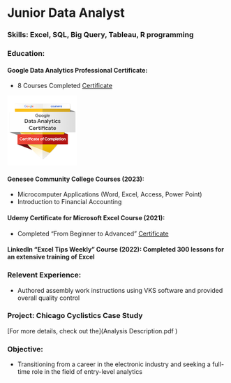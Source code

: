 # Junior Data Analyst

### Skills: Excel, SQL, Big Query, Tableau, R programming

### Education:

#### Google Data Analytics Professional Certificate:
- 8 Courses Completed
[Certificate](https://www.coursera.org/share/2ee91bdc4a89b821fbb89e80e85a6241)

![Coursera Badge](/Images/google_badge.png)

#### Genesee Community College Courses (2023):
- Microcomputer Applications (Word, Excel, Access, Power Point)
- Introduction to Financial Accounting

#### Udemy Certificate for Microsoft Excel Course (2021):  
- Completed “From Beginner to Advanced”
[Certificate](https://www.udemy.com/certificate/UC-b6f25bf5-7a81-440d-9fb2-c4453ca03353/)

#### LinkedIn “Excel Tips Weekly” Course (2022): Completed 300 lessons for an extensive training of Excel

### Relevent Experience:
- Authored assembly work instructions using VKS software and provided overall quality control

### Project: Chicago Cyclistics Case Study
[For more details, check out the](Analysis Description.pdf
)

### Objective:
- Transitioning from a career in the electronic industry and seeking a full-time role in the field of entry-level analytics

